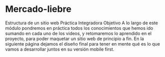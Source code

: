 # Mercado-liebre
Estructura de un sitio web
Práctica Integradora
Objetivo
A lo largo de este módulo pondremos en práctica todos los conocimientos que hemos
ido sumando en cada uno de los videos, y retomaremos lo aprendido en el proyecto,
para poder maquetar un sitio web de principio a fin. En la siguiente página dejamos el
diseño final para tener en mente qué es lo que vamos a desarrollar juntos en su versión
mobile first.
